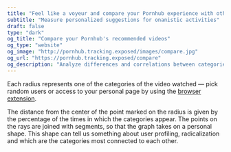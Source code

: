 ```yaml
---
title: "Feel like a voyeur and compare your Pornhub experience with others"
subtitle: "Measure personalized suggestions for onanistic activities"
draft: false
type: "dark"
og_title: "Compare your Pornhub's recommended videos"
og_type: "website"
og_image: "http://pornhub.tracking.exposed/images/compare.jpg" 
og_url: "https://pornhub.tracking.exposed/compare"
og_description: "Analyze differences and correlations between categories and the personalized experiencesm, even if nobody uses or abuses PH anymore ;) Let's get some independent insights"
---
```


<div class="randomActive"></div>

<div class="radarContainer" >
    Each radius represents one of the categories of the video watched ― pick random users or access to your personal page by using the <a href="/pov">browser extension</a>.
    <div class="radarChart" style="text-align: center;"></div>
</div>

The distance from the center of the point marked on the radius is given by the percentage of the times in which the categories appear. The points on the rays are joined with segments, so that the graph takes on a personal shape. This shape can tell us something about user profiling, radicalization and which are the categories most connected to each other.

<script src="/js/d3.min.js"></script>
<!-- <script src="/js/c3.min.js"></script> -->
<script src="/js/radarChart.js"></script>
<script src="/js/radarLoader.js"></script>

<script>
$(document).ready(function() {
    let canbe = initializeRadar();
    if(canbe === false) {
        let watchers = getRandomActive();
        console.log("forcing watchers", watchers);
        initializeRadar(watchers);
    }
});
</script>
